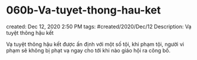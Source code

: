 # 060b-Va-tuyet-thong-hau-ket

created: Dec 12, 2020 2:50 PM
tags: #created/2020/Dec/12
Description: Vạ tuyệt thông hậu kết

Vạ tuyệt thông hậu kết được ấn định với một số tội, khi phạm tội, người vi phạm sẽ không bị phạt vạ ngay cho tới khi nào giáo hội ra công bố.